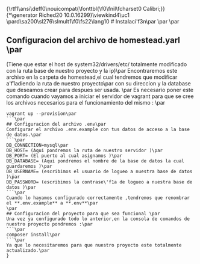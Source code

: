 {\rtf1\ansi\deff0\nouicompat{\fonttbl{\f0\fnil\fcharset0 Calibri;}}
{\*\generator Riched20 10.0.16299}\viewkind4\uc1 
\pard\sa200\sl276\slmult1\f0\fs22\lang10 # Instalaci\'f3n\par
\par
\par
## Configuracion del archivo de homestead.yarl \par
(Tiene que estar el host de system32/drivers/etc/ totalmente modificado con la ruta base de nuestro proyecto y la ip)\par
Encontraremos este archivo en la carpeta de homestead,el cual tendremos que modificar a\'f1adiendo la ruta de nuestro proyecto\par
con su direccion y la database que deseamos crear para despues ser usada. \par
Es necesario poner este comando cuando vayamos a iniciar el servidor de vagrant para que se cree los archivos necesarios para el funcionamiento del mismo : \par
```\par
vagrant up --provision\par
```\par
## Configuracion del archivo .env\par
Configurar el archivo .env.example con tus datos de acceso a la base de datos.\par
```\par
DB_CONNECTION=mysql\par
DB_HOST= (Aqui pondremos la ruta de nuestro servidor )\par
DB_PORT= (El puerto al cual asignamos )\par
DB_DATABASE= (Aqui pondremos el nombre de la base de datos la cual guardaremos )\par
DB_USERNAME= (escribimos el usuario de logueo a nuestra base de datos )\par
DB_PASSWORD= (escribimos la contrase\'f1a de logueo a nuestra base de datos )\par
```\par
Cuando lo hayamos configurado correctamente ,tendremos que renombrar el **.env.example** a **.env**\par
\par
## Configuracion del proyecto para que sea funcional \par
Una vez ya configurado todo lo anterior,en la consola de comandos de nuestro proyecto pondremos :\par
```\par
composer install\par
```\par
Ya que lo necesitaremos para que nuestro proyecto este totalmente actualizado.\par
}
 